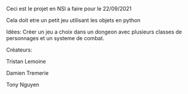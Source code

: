 Ceci est le projet en NSI a faire pour le 22/09/2021

Cela doit etre un petit jeu utilisant les objets en python

Idées: Créer un jeu a choix dans un dongeon avec plusieurs classes de personnages
et un systeme de combat. 

Créateurs:

Tristan Lemoine

Damien Tremerie

Tony Nguyen

